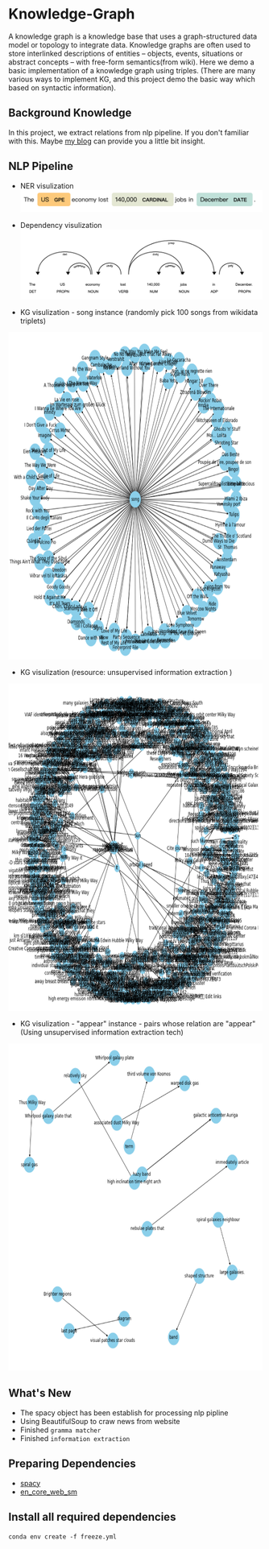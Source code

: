 # Knowledge-Graph


A knowledge graph is a knowledge base that uses a graph-structured data model or topology to integrate data. Knowledge graphs are often used to store interlinked descriptions of entities – objects, events, situations or abstract concepts – with free-form semantics(from wiki). 
Here we demo a basic implementation of a knowledge graph using triples. (There are many various ways to implement KG, and this project demo the basic way which based on syntactic information). 

## Background Knowledge
In this project, we extract relations  from nlp pipeline. If you don't familiar with this. Maybe [my blog](https://haoweihohoho.medium.com/brief-introduce-semantics-syntax-9b84174de947) can provide you a little bit insight.

## NLP Pipeline 
- NER visulization
![img](https://github.com/HaoWeiHe/Knowledge-Graph/blob/main/Img/NER_example.png)

- Dependency visulization
![img](https://github.com/HaoWeiHe/Knowledge-Graph/blob/main/Img/Dependency_example.png)

- KG visulization - song instance (randomly pick 100 songs from wikidata triplets) 
<img src="https://github.com/HaoWeiHe/Knowledge-Graph/blob/main/Img/songs.png" width="650" height="650">


- KG visulization (resource: unsupervised information extraction )
<img src="https://github.com/HaoWeiHe/Knowledge-Graph/blob/main/Img/knownled_graph_information_extraction.png" width="650" height="650">

- KG visulization - "appear" instance - pairs whose relation are "appear" (Using unsupervised information extraction tech)
<img src="https://github.com/HaoWeiHe/Knowledge-Graph/blob/main/Img/withappearEdge.png" width="650" height="650">

## What's New
*  The spacy object has been establish for processing nlp pipline
*  Using BeautifulSoup to craw news from website
*  Finished `gramma matcher`
*  Finished `information extraction` 

## Preparing Dependencies
* [spacy](https://spacy.io/usage)
* [en_core_web_sm](https://spacy.io/usage)

## Install all required dependencies
```conda env create -f freeze.yml```

